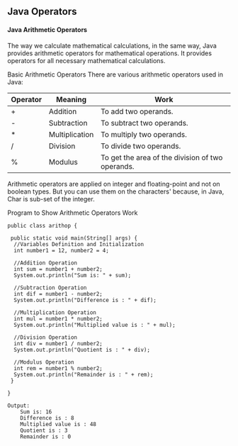 ## Java Operators

#### Java Arithmetic Operators

The way we calculate mathematical calculations, in the same way, Java provides arithmetic operators for mathematical operations. It provides operators for all necessary mathematical calculations.

Basic Arithmetic Operators
There are various arithmetic operators used in Java:

Operator | Meaning | Work
-------- | ------- | ----
+| Addition | To add two operands.
-| Subtraction | To subtract two operands.
*| Multiplication | To multiply two operands.
/| Division | To divide two operands.
%| Modulus | To get the area of the division of two operands.

Arithmetic operators are applied on integer and floating-point and not on boolean types. But you can use them on the characters' because, in Java, Char is sub-set of the integer.

Program to Show Arithmetic Operators Work

	public class arithop {

	 public static void main(String[] args) {
	  //Variables Definition and Initialization
	  int number1 = 12, number2 = 4;

	  //Addition Operation
	  int sum = number1 + number2;
	  System.out.println("Sum is: " + sum);

	  //Subtraction Operation
	  int dif = number1 - number2;
	  System.out.println("Difference is : " + dif);

	  //Multiplication Operation
	  int mul = number1 * number2;
	  System.out.println("Multiplied value is : " + mul);

	  //Division Operation
	  int div = number1 / number2;
	  System.out.println("Quotient is : " + div);

	  //Modulus Operation
	  int rem = number1 % number2;
	  System.out.println("Remainder is : " + rem);
	 }

	}

	Output:
		Sum is: 16
		Difference is : 8
		Multiplied value is : 48
		Quotient is : 3
		Remainder is : 0
    



  
